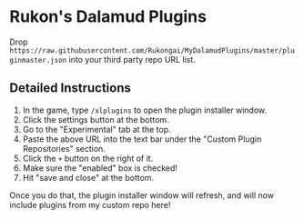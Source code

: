 # Rukon's Dalamud Plugins

Drop `https://raw.githubusercontent.com/Rukongai/MyDalamudPlugins/master/pluginmaster.json` into your third party repo URL list.

## Detailed Instructions

1. In the game, type `/xlplugins` to open the plugin installer window.
2. Click the settings button at the bottom.
3. Go to the "Experimental" tab at the top.
4. Paste the above URL into the text bar under the "Custom Plugin Repositories" section.
5. Click the `+` button on the right of it.
6. Make sure the "enabled" box is checked!
7. Hit "save and close" at the bottom.

Once you do that, the plugin installer window will refresh, and will now include plugins from my custom repo here!
